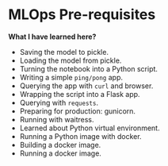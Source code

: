 # **MLOps Pre-requisites**

**What I have learned here?**
- Saving the model to pickle.
- Loading the model from pickle.
- Turning the notebook into a Python script.
- Writing a simple `ping/pong` app.
- Querying the app with `curl` and browser.
- Wrapping the script into a Flask app.
- Querying with `requests`.
- Preparing for production: gunicorn.
- Running with waitress.
- Learned about Python virtual environment.
- Running a Python image with docker.
- Building a docker image. 
- Running a docker image.

